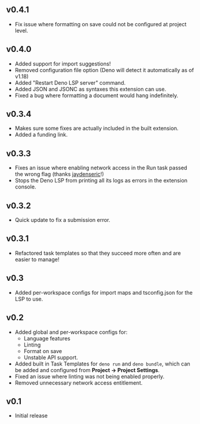 ## v0.4.1

- Fix issue where formatting on save could not be configured at project level.

## v0.4.0

- Added support for import suggestions!
- Removed configuration file option (Deno will detect it automatically as of
  v1.18)
- Added "Restart Deno LSP server" command.
- Added JSON and JSONC as syntaxes this extension can use.
- Fixed a bug where formatting a document would hang indefinitely.

## v0.3.4

- Makes sure some fixes are actually included in the built extension.
- Added a funding link.

## v0.3.3

- Fixes an issue where enabling network access in the Run task passed the wrong
  flag (thanks [jaydenseric](https://github.com/jaydenseric)!)
- Stops the Deno LSP from printing all its logs as errors in the extension
  console.

## v0.3.2

- Quick update to fix a submission error.

## v0.3.1

- Refactored task templates so that they succeed more often and are easier to
  manage!

## v0.3

- Added per-workspace configs for import maps and tsconfig.json for the LSP to
  use.

## v0.2

- Added global and per-workspace configs for:
  - Language features
  - Linting
  - Format on save
  - Unstable API support.
- Added built in Task Templates for `deno run` and `deno bundle`, which can be
  added and configured from **Project -> Project Settings**.
- Fixed an issue where linting was not being enabled properly.
- Removed unnecessary network access entitlement.

## v0.1

- Initial release
